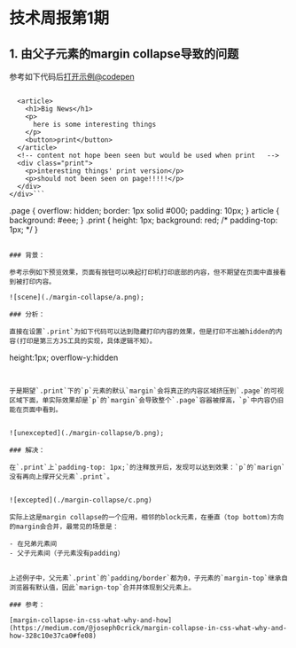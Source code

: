 # 技术周报第1期



## 1. 由父子元素的margin collapse导致的问题

参考如下代码后[打开示例@codepen](https://codepen.io/Yefei/pen/KKKGvEG)

```<div class="page">
  
  <article>
    <h1>Big News</h1>
    <p>
      here is some interesting things
    </p>
    <button>print</button>
  </article>
  <!-- content not hope been seen but would be used when print   -->
  <div class="print">
    <p>interesting things' print version</p>
    <p>should not been seen on page!!!!!</p>
  </div>
</div>```

```
.page {
  overflow: hidden;
  border: 1px solid #000;
  padding: 10px;
}
article {
  background: #eee;
}
.print {
  height: 1px; 
  background: red;
/*   padding-top: 1px; */
}
```

### 背景：

参考示例如下预览效果，页面有按钮可以唤起打印机打印底部的内容，但不期望在页面中直接看到被打印内容。

![scene](./margin-collapse/a.png);

### 分析：

直接在设置`.print`为如下代码可以达到隐藏打印内容的效果，但是打印不出被hidden的内容(打印是第三方JS工具的实现，具体逻辑不知）。

```
height:1px;
overflow-y:hidden
```


于是期望`.print`下的`p`元素的默认`margin`会将真正的内容区域挤压到`.page`的可视区域下面，单实际效果却是`p`的`margin`会导致整个`.page`容器被撑高，`p`中内容仍旧能在页面中看到。


![unexcepted](./margin-collapse/b.png);

### 解决：

在`.print`上`padding-top: 1px;`的注释放开后，发现可以达到效果：`p`的`marign`没有再向上撑开父元素`.print`。


![excepted](./margin-collapse/c.png)

实际上这是margin collapse的一个应用，相邻的block元素，在垂直（top bottom)方向的margin会合并，最常见的场景是：

- 在兄弟元素间
- 父子元素间（子元素没有padding）


上述例子中，父元素`.print`的`padding/border`都为0，子元素的`margin-top`继承自浏览器有默认值，因此`marign-top`合并并体现到父元素上。

### 参考：

[margin-collapse-in-css-what-why-and-how](https://medium.com/@joseph0crick/margin-collapse-in-css-what-why-and-how-328c10e37ca0#fe08)